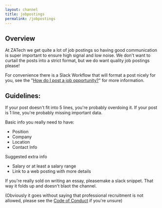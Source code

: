 ```yaml
---
layout: channel
title: jobpostings
permalink: /jobpostings
---
```


## Overview

At ZATech we get quite a lot of job postings so having good communication is super important to ensure high signal and low noise. We don't want to curtail the posts into a strict format, but we do want quality job postings please!

For convenience there is a Slack Workflow that will format a post nicely for you, see the "[How do I post a job opportunity?](/faqs/howtojobpost)" for more information.

## Guidelines:

If your post doesn't fit into 5 lines, you're probably overdoing it. If your post is 1 line, you're probably missing important data.

Basic info you really need to have:
* Position
* Company
* Location
* Contact Info

Suggested extra info
* Salary or at least a salary range
* Link to a web posting with more details

If you're really sold on writing an essay, pleasemake a slack snippet.
That way it folds up and doesn't blaot the channel.

(Obviously it goes without saying that professional recruitment is not allowed, please see the [Code of Conduct](https://github.com/zatech/code-of-conduct) if you're unsure)
